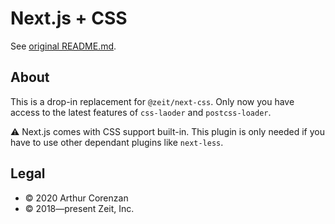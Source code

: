 # Next.js + CSS

See [original README.md](https://github.com/zeit/next-plugins/blob/82e944a271c25cba7706db66b01d7e35b534aee1/packages/next-css/readme.md).

## About

This is a drop-in replacement for `@zeit/next-css`. Only now you have access to the latest features of `css-laoder` and `postcss-loader`.

⚠ Next.js comes with CSS support built-in. This plugin is only needed if you have to use other dependant plugins like `next-less`.

## Legal

- © 2020 Arthur Corenzan
- © 2018—present Zeit, Inc.
